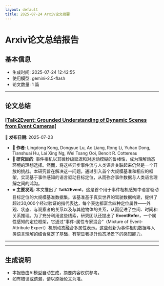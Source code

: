 ```yaml
---
layout: default
title: 2025-07-24 Arxiv论文摘要
---
```


# Arxiv论文总结报告

## 基本信息
- 生成时间: 2025-07-24 12:42:55
- 使用模型: gemini-2.5-flash
- 论文数量: 1 篇

---

## 论文总结

### [[Talk2Event: Grounded Understanding of Dynamic Scenes from Event Cameras]](http://arxiv.org/abs/2507.17664v1)
<!-- 2025-07-23 -->
**📅 发布日期**: 2025-07-23

*   **👥 作者**: Lingdong Kong, Dongyue Lu, Ao Liang, Rong Li, Yuhao Dong, Tianshuai Hu, Lai Xing Ng, Wei Tsang Ooi, Benoit R. Cottereau
*   **🎯 研究目的**: 事件相机以其微秒级延迟和对运动模糊的鲁棒性，成为理解动态环境的理想选择。然而，将这些异步事件流与人类语言关联起来仍然是一个开放的挑战。本研究旨在解决这一问题，通过引入首个大规模基准和相应的框架，实现基于事件感知的语言驱动目标定位，从而弥合事件数据与人类语言理解之间的鸿沟。
*   **⭐ 主要发现**: 本文推出了 **Talk2Event**，这是首个用于事件相机感知中语言驱动目标定位的大规模基准数据集。该基准基于真实世界的驾驶数据构建，提供了超过30,000个经过验证的指代表达，每个表达都富含四种定位属性——外观、状态、与观察者的关系以及与其他物体的关系，从而促进了空间、时间和关系推理。为了充分利用这些线索，研究团队还提出了 **EventRefer**，一个属性感知的定位框架，它通过“事件-属性专家混合”（Mixture of Event-Attribute Expert）机制动态融合多属性表示。这些创新为事件相机数据与人类语言理解的结合奠定了基础，有望显著提升动态场景下的感知能力。

---

---

## 生成说明
- 本报告由AI模型自动生成，摘要内容仅供参考。
- 如有错误或遗漏，请以原始论文为准。
